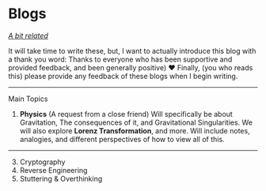 # Blogs

[*A bit related*](https://github.com/loneicewolf/Quotes)

It will take time to write these, but, I want to actually introduce this blog with a thank you word:
Thanks to everyone who has been supportive and provided feedback, and been generally positive) ❤️
Finally, (you who reads this) please provide any feedback of these blogs when I begin writing.

***


Main Topics
1. **Physics** (A request from a close friend) Will specifically be about Gravitation, The consequences of it, and Gravitational Singularities. We will also explore __Lorenz Transformation__, and more. Will include notes, analogies, and different perspectives of how to view all of this.

***

3. Cryptography
4. Reverse Engineering
5. Stuttering & Overthinking



